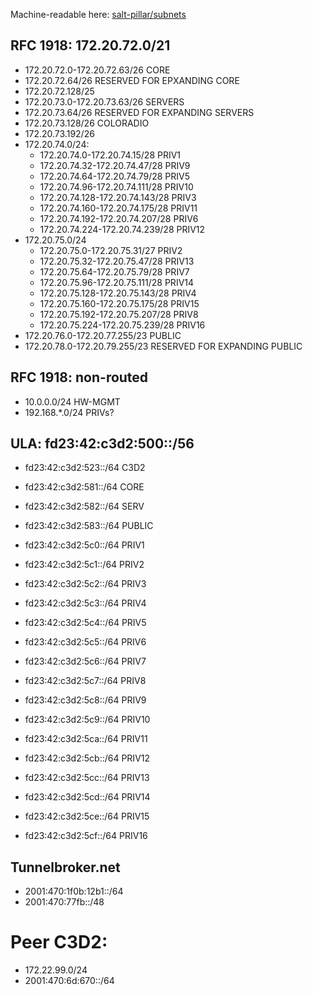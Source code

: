 Machine-readable here: [salt-pillar/subnets](./salt-pillar/subnets/init.sls)

## RFC 1918: 172.20.72.0/21

* 172.20.72.0-172.20.72.63/26 CORE
* 172.20.72.64/26 RESERVED FOR EPXANDING CORE
* 172.20.72.128/25
* 172.20.73.0-172.20.73.63/26 SERVERS
* 172.20.73.64/26 RESERVED FOR EXPANDING SERVERS
* 172.20.73.128/26 COLORADIO
* 172.20.73.192/26
* 172.20.74.0/24:
  * 172.20.74.0-172.20.74.15/28 PRIV1
  * 172.20.74.32-172.20.74.47/28 PRIV9
  * 172.20.74.64-172.20.74.79/28 PRIV5
  * 172.20.74.96-172.20.74.111/28 PRIV10
  * 172.20.74.128-172.20.74.143/28 PRIV3
  * 172.20.74.160-172.20.74.175/28 PRIV11
  * 172.20.74.192-172.20.74.207/28 PRIV6
  * 172.20.74.224-172.20.74.239/28 PRIV12
* 172.20.75.0/24
  * 172.20.75.0-172.20.75.31/27 PRIV2
  * 172.20.75.32-172.20.75.47/28 PRIV13
  * 172.20.75.64-172.20.75.79/28 PRIV7
  * 172.20.75.96-172.20.75.111/28 PRIV14
  * 172.20.75.128-172.20.75.143/28 PRIV4
  * 172.20.75.160-172.20.75.175/28 PRIV15
  * 172.20.75.192-172.20.75.207/28 PRIV8
  * 172.20.75.224-172.20.75.239/28 PRIV16
* 172.20.76.0-172.20.77.255/23 PUBLIC
* 172.20.78.0-172.20.79.255/23 RESERVED FOR EXPANDING PUBLIC

## RFC 1918: non-routed

* 10.0.0.0/24 HW-MGMT
* 192.168.*.0/24 PRIVs?

## ULA: fd23:42:c3d2:500::/56

* fd23:42:c3d2:523::/64 C3D2

* fd23:42:c3d2:581::/64 CORE
* fd23:42:c3d2:582::/64 SERV
* fd23:42:c3d2:583::/64 PUBLIC
* fd23:42:c3d2:5c0::/64 PRIV1
* fd23:42:c3d2:5c1::/64 PRIV2
* fd23:42:c3d2:5c2::/64 PRIV3
* fd23:42:c3d2:5c3::/64 PRIV4
* fd23:42:c3d2:5c4::/64 PRIV5
* fd23:42:c3d2:5c5::/64 PRIV6
* fd23:42:c3d2:5c6::/64 PRIV7
* fd23:42:c3d2:5c7::/64 PRIV8
* fd23:42:c3d2:5c8::/64 PRIV9
* fd23:42:c3d2:5c9::/64 PRIV10
* fd23:42:c3d2:5ca::/64 PRIV11
* fd23:42:c3d2:5cb::/64 PRIV12
* fd23:42:c3d2:5cc::/64 PRIV13
* fd23:42:c3d2:5cd::/64 PRIV14
* fd23:42:c3d2:5ce::/64 PRIV15
* fd23:42:c3d2:5cf::/64 PRIV16

## Tunnelbroker.net

* 2001:470:1f0b:12b1::/64
* 2001:470:77fb::/48

# Peer C3D2:

* 172.22.99.0/24
* 2001:470:6d:670::/64
